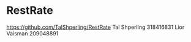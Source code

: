 # RestRate

https://github.com/TalShperling/RestRate
Tal Shperling 318416831
Lior Vaisman 209048891
